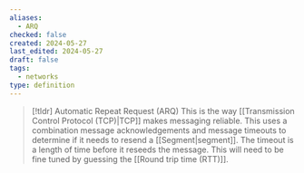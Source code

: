 ```yaml
---
aliases:
  - ARQ
checked: false
created: 2024-05-27
last_edited: 2024-05-27
draft: false
tags:
  - networks
type: definition
---
```

>[!tldr] Automatic Repeat Request (ARQ)
>This is the way [[Transmission Control Protocol (TCP)|TCP]] makes messaging reliable. This uses a combination message acknowledgements and message timeouts to determine if it needs to resend a [[Segment|segment]]. The timeout is a length of time before it reseeds the message. This will need to be fine tuned by guessing the [[Round trip time (RTT)]].